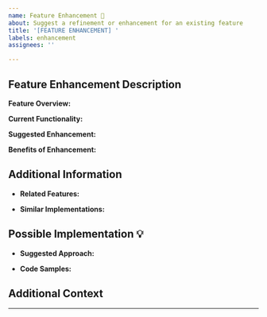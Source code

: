 ```yaml
---
name: Feature Enhancement 🌟
about: Suggest a refinement or enhancement for an existing feature
title: '[FEATURE ENHANCEMENT] '
labels: enhancement
assignees: ''

---
```


## Feature Enhancement Description
**Feature Overview:**
<!-- A clear and concise description of the feature you want enhanced or refined. -->

**Current Functionality:**
<!-- Describe the current functionality of the feature. -->

**Suggested Enhancement:**
<!-- A detailed description of the enhancement or refinement you are suggesting. -->

**Benefits of Enhancement:**
<!-- Explain the benefits of this enhancement for users or developers. -->

## Additional Information
- **Related Features:**
<!-- Mention any related features or components that might be affected by this enhancement. -->
- **Similar Implementations:**
<!-- Are there similar implementations in other projects or frameworks? If so, describe them. -->

## Possible Implementation 💡
<!-- If you have an idea of how to implement the enhancement, describe it here. -->
- **Suggested Approach:**
<!-- Your suggested approach to implementing the enhancement. -->
- **Code Samples:**
<!-- Include any code samples, mockups, or diagrams that could help illustrate your idea. -->

## Additional Context
<!-- Add any other context or screenshots about the feature request here. -->

---
